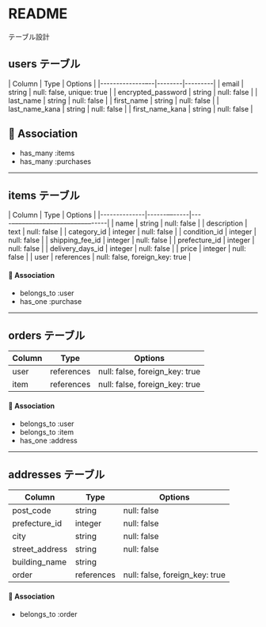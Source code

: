 # README
テーブル設計

## users テーブル
| Column          | Type    | Options |
|--------------–--|--------|---------|
| email           | string  | null: false, unique: true |
| encrypted_password | string | null: false |
| last_name       | string  | null: false               |
| first_name      | string  | null: false               |
| last_name_kana  | string  | null: false               |
| first_name_kana | string  | null: false               |

## 🔗 Association
- has_many :items
- has_many :purchases

---

## items テーブル
| Column        | Type       | Options |
|--------------|------––-----|----–––––––––––––––––––––––-----|
| name         | string      | null: false                    |
| description  | text        | null: false                    |
| category_id  | integer     | null: false                    |
| condition_id | integer     | null: false                    |
| shipping_fee_id | integer  | null: false                    |
| prefecture_id | integer    | null: false                    |
| delivery_days_id | integer | null: false                    |
| price        | integer     | null: false                    |
| user         | references  | null: false, foreign_key: true |

#### 🔗 Association
- belongs_to :user
- has_one :purchase

---

## orders テーブル
| Column  | Type       | Options |
|--------|-----------|---------|
| user | references | null: false, foreign_key: true |
| item | references | null: false, foreign_key: true |

#### 🔗 Association
- belongs_to :user
- belongs_to :item
- has_one :address

---

## addresses テーブル
| Column        | Type    | Options |
|--------------|--------|---------|
| post_code    | string  | null: false |
| prefecture_id | integer  | null: false                     |
| city         | string    | null: false                     |
| street_address | string  | null: false                     |
| building_name | string   |                                  |
| order     | references | null: false, foreign_key: true  |

#### 🔗 Association
- belongs_to :order